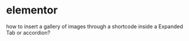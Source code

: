 # elementor
how to insert a gallery of images through a shortcode inside a Expanded Tab or accordion?
